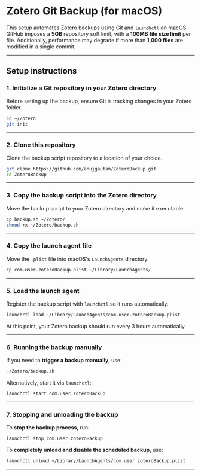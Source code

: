 # Zotero Git Backup (for macOS)

This setup automates Zotero backups using Git and `launchctl` on macOS. GitHub imposes a **5GB** repository soft limit, with a **100MB file size limit** per file. Additionally, performance may degrade if more than **1,000 files** are modified in a single commit.

---

## Setup instructions

### 1. Initialize a Git repository in your Zotero directory
Before setting up the backup, ensure Git is tracking changes in your Zotero folder.

```bash
cd ~/Zotero
git init
```

---

### 2. Clone this repository
Clone the backup script repository to a location of your choice.

```bash
git clone https://github.com/anujgautam/ZoteroBackup.git
cd ZoteroBackup
```

---

### 3. Copy the backup script into the Zotero directory
Move the backup script to your Zotero directory and make it executable.

```bash
cp backup.sh ~/Zotero/
chmod +x ~/Zotero/backup.sh
```

---

### 4. Copy the launch agent file
Move the `.plist` file into macOS's `LaunchAgents` directory.

```bash
cp com.user.zoteroBackup.plist ~/Library/LaunchAgents/
```
---

### 5. Load the launch agent
Register the backup script with `launchctl` so it runs automatically.

```bash
launchctl load ~/Library/LaunchAgents/com.user.zoteroBackup.plist
```

At this point, your Zotero backup should run every 3 hours automatically.

---

### 6. Running the backup manually
If you need to **trigger a backup manually**, use:

```bash
~/Zotero/backup.sh
```

Alternatively, start it via `launchctl`:

```bash
launchctl start com.user.zoteroBackup
```

---

### 7. Stopping and unloading the backup
To **stop the backup process**, run:

```bash
launchctl stop com.user.zoteroBackup
```

To **completely unload and disable the scheduled backup**, use:

```bash
launchctl unload ~/Library/LaunchAgents/com.user.zoteroBackup.plist
```
---
